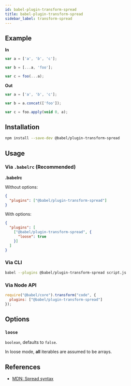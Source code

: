 ```yaml
---
id: babel-plugin-transform-spread
title: babel-plugin-transform-spread
sidebar_label: transform-spread
---
```


## Example

**In**

```js
var a = ['a', 'b', 'c'];

var b = [...a, 'foo'];

var c = foo(...a);
```

**Out**

```js
var a = ['a', 'b', 'c'];

var b = a.concat(['foo']);

var c = foo.apply(void 0, a);
```

## Installation

```sh
npm install --save-dev @babel/plugin-transform-spread
```

## Usage

### Via `.babelrc` (Recommended)

**.babelrc**

Without options:

```json
{
  "plugins": ["@babel/plugin-transform-spread"]
}
```

With options:

```json
{
  "plugins": [
    ["@babel/plugin-transform-spread", {
      "loose": true
    }]
  ]
}
```

### Via CLI

```sh
babel --plugins @babel/plugin-transform-spread script.js
```

### Via Node API

```javascript
require("@babel/core").transform("code", {
  plugins: ["@babel/plugin-transform-spread"]
});
```

## Options

### `loose`

`boolean`, defaults to `false`.

In loose mode, **all** iterables are assumed to be arrays.

## References

* [MDN: Spread syntax](https://developer.mozilla.org/en-US/docs/Web/JavaScript/Reference/Operators/Spread_syntax)

